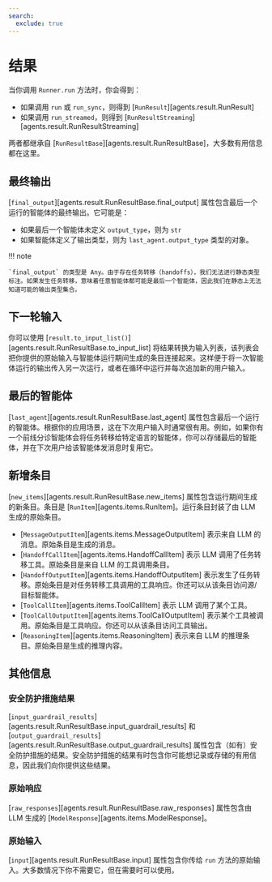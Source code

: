 ```yaml
---
search:
  exclude: true
---
```

# 结果

当你调用 `Runner.run` 方法时，你会得到：

-   如果调用 `run` 或 `run_sync`，则得到 [`RunResult`][agents.result.RunResult]
-   如果调用 `run_streamed`，则得到 [`RunResultStreaming`][agents.result.RunResultStreaming]

两者都继承自 [`RunResultBase`][agents.result.RunResultBase]，大多数有用信息都在这里。

## 最终输出

[`final_output`][agents.result.RunResultBase.final_output] 属性包含最后一个运行的智能体的最终输出。它可能是：

-   如果最后一个智能体未定义 `output_type`，则为 `str`
-   如果智能体定义了输出类型，则为 `last_agent.output_type` 类型的对象。

!!! note

    `final_output` 的类型是 Any。由于存在任务转移（handoffs），我们无法进行静态类型标注。如果发生任务转移，意味着任意智能体都可能是最后一个智能体，因此我们在静态上无法知道可能的输出类型集合。

## 下一轮输入

你可以使用 [`result.to_input_list()`][agents.result.RunResultBase.to_input_list] 将结果转换为输入列表，该列表会把你提供的原始输入与智能体运行期间生成的条目连接起来。这样便于将一次智能体运行的输出传入另一次运行，或者在循环中运行并每次追加新的用户输入。

## 最后的智能体

[`last_agent`][agents.result.RunResultBase.last_agent] 属性包含最后一个运行的智能体。根据你的应用场景，这在下次用户输入时通常很有用。例如，如果你有一个前线分诊智能体会将任务转移给特定语言的智能体，你可以存储最后的智能体，并在下次用户给该智能体发消息时复用它。

## 新增条目

[`new_items`][agents.result.RunResultBase.new_items] 属性包含运行期间生成的新条目。条目是 [`RunItem`][agents.items.RunItem]。运行条目封装了由 LLM 生成的原始条目。

-   [`MessageOutputItem`][agents.items.MessageOutputItem] 表示来自 LLM 的消息。原始条目是生成的消息。
-   [`HandoffCallItem`][agents.items.HandoffCallItem] 表示 LLM 调用了任务转移工具。原始条目是来自 LLM 的工具调用条目。
-   [`HandoffOutputItem`][agents.items.HandoffOutputItem] 表示发生了任务转移。原始条目是对任务转移工具调用的工具响应。你还可以从该条目访问源/目标智能体。
-   [`ToolCallItem`][agents.items.ToolCallItem] 表示 LLM 调用了某个工具。
-   [`ToolCallOutputItem`][agents.items.ToolCallOutputItem] 表示某个工具被调用。原始条目是工具响应。你还可以从该条目访问工具输出。
-   [`ReasoningItem`][agents.items.ReasoningItem] 表示来自 LLM 的推理条目。原始条目是生成的推理内容。

## 其他信息

### 安全防护措施结果

[`input_guardrail_results`][agents.result.RunResultBase.input_guardrail_results] 和 [`output_guardrail_results`][agents.result.RunResultBase.output_guardrail_results] 属性包含（如有）安全防护措施的结果。安全防护措施的结果有时包含你可能想记录或存储的有用信息，因此我们向你提供这些结果。

### 原始响应

[`raw_responses`][agents.result.RunResultBase.raw_responses] 属性包含由 LLM 生成的 [`ModelResponse`][agents.items.ModelResponse]。

### 原始输入

[`input`][agents.result.RunResultBase.input] 属性包含你传给 `run` 方法的原始输入。大多数情况下你不需要它，但在需要时可以使用。